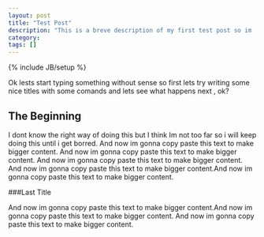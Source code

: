 ```yaml
---
layout: post
title: "Test Post"
description: "This is a breve description of my first test post so im ...bla bla bla"
category: 
tags: []
---
```

{% include JB/setup %}

Ok lests start typing something without sense so first lets try writing some nice titles with some comands and lets see what happens next , ok?

## The Beginning

I dont know the right way of doing this but I think Im not too far so i will keep doing this until i get borred.
And now im gonna copy paste this text to make bigger content. And now im gonna copy paste this text to make bigger content.
And now im gonna copy paste this text to make bigger content.
And now im gonna copy paste this text to make bigger content.And now im gonna copy paste this text to make bigger content.


###Last Title

And now im gonna copy paste this text to make bigger content.And now im gonna copy paste this text to make bigger content.
And now im gonna copy paste this text to make bigger content.